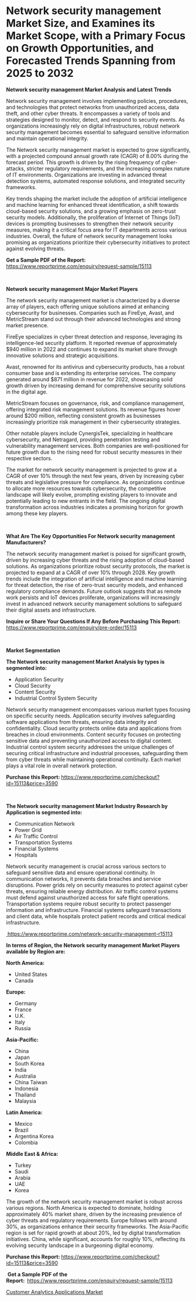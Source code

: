 <p><h1>Network security management Market Size, and Examines its Market Scope, with a Primary Focus on Growth Opportunities, and Forecasted Trends Spanning from 2025 to 2032</h1></p><p><strong>Network security management Market Analysis and Latest Trends</strong></p>
<p><p>Network security management involves implementing policies, procedures, and technologies that protect networks from unauthorized access, data theft, and other cyber threats. It encompasses a variety of tools and strategies designed to monitor, detect, and respond to security events. As organizations increasingly rely on digital infrastructures, robust network security management becomes essential to safeguard sensitive information and maintain operational integrity.</p><p>The Network security management market is expected to grow significantly, with a projected compound annual growth rate (CAGR) of 8.00% during the forecast period. This growth is driven by the rising frequency of cyber-attacks, stricter regulatory requirements, and the increasing complex nature of IT environments. Organizations are investing in advanced threat detection systems, automated response solutions, and integrated security frameworks. </p><p>Key trends shaping the market include the adoption of artificial intelligence and machine learning for enhanced threat identification, a shift towards cloud-based security solutions, and a growing emphasis on zero-trust security models. Additionally, the proliferation of Internet of Things (IoT) devices is prompting businesses to strengthen their network security measures, making it a critical focus area for IT departments across various industries. Overall, the future of network security management looks promising as organizations prioritize their cybersecurity initiatives to protect against evolving threats.</p></p>
<p><strong>Get a Sample PDF of the Report:&nbsp;</strong> <a href="https://www.reportprime.com/enquiry/request-sample/15113?utm_campaign=3526&utm_medium=2&utm_source=Github&utm_content=ia&utm_term=20032025&utm_id=network-security-management">https://www.reportprime.com/enquiry/request-sample/15113</a></p>
<p>&nbsp;</p>
<p><strong>Network security management Major Market Players</strong></p>
<p><p>The network security management market is characterized by a diverse array of players, each offering unique solutions aimed at enhancing cybersecurity for businesses. Companies such as FireEye, Avast, and MetricStream stand out through their advanced technologies and strong market presence.</p><p>FireEye specializes in cyber threat detection and response, leveraging its intelligence-led security platform. It reported revenue of approximately $940 million in 2022 and continues to expand its market share through innovative solutions and strategic acquisitions.</p><p>Avast, renowned for its antivirus and cybersecurity products, has a robust consumer base and is extending its enterprise services. The company generated around $871 million in revenue for 2022, showcasing solid growth driven by increasing demand for comprehensive security solutions in the digital age.</p><p>MetricStream focuses on governance, risk, and compliance management, offering integrated risk management solutions. Its revenue figures hover around $200 million, reflecting consistent growth as businesses increasingly prioritize risk management in their cybersecurity strategies.</p><p>Other notable players include CynergisTek, specializing in healthcare cybersecurity, and Netragard, providing penetration testing and vulnerability management services. Both companies are well-positioned for future growth due to the rising need for robust security measures in their respective sectors.</p><p>The market for network security management is projected to grow at a CAGR of over 10% through the next few years, driven by increasing cyber threats and legislative pressure for compliance. As organizations continue to allocate more resources towards cybersecurity, the competitive landscape will likely evolve, prompting existing players to innovate and potentially leading to new entrants in the field. The ongoing digital transformation across industries indicates a promising horizon for growth among these key players.</p></p>
<p>&nbsp;</p>
<p><strong>What Are The Key Opportunities For Network security management Manufacturers?</strong></p>
<p><p>The network security management market is poised for significant growth, driven by increasing cyber threats and the rising adoption of cloud-based solutions. As organizations prioritize robust security protocols, the market is projected to expand at a CAGR of over 10% through 2028. Key growth trends include the integration of artificial intelligence and machine learning for threat detection, the rise of zero-trust security models, and enhanced regulatory compliance demands. Future outlook suggests that as remote work persists and IoT devices proliferate, organizations will increasingly invest in advanced network security management solutions to safeguard their digital assets and infrastructure.</p></p>
<p><strong>Inquire or Share Your Questions If Any Before Purchasing This Report:</strong> <a href="https://www.reportprime.com/enquiry/pre-order/15113?utm_campaign=3526&utm_medium=2&utm_source=Github&utm_content=ia&utm_term=20032025&utm_id=network-security-management">https://www.reportprime.com/enquiry/pre-order/15113</a></p>
<p>&nbsp;</p>
<p><strong>Market Segmentation</strong></p>
<p><strong>The Network security management Market Analysis by types is segmented into:</strong></p>
<p><ul><li>Application Security</li><li>Cloud Security</li><li>Content Security</li><li>Industrial Control System Security</li></ul></p>
<p><p>Network security management encompasses various market types focusing on specific security needs. Application security involves safeguarding software applications from threats, ensuring data integrity and confidentiality. Cloud security protects online data and applications from breaches in cloud environments. Content security focuses on protecting sensitive data and preventing unauthorized access to digital content. Industrial control system security addresses the unique challenges of securing critical infrastructure and industrial processes, safeguarding them from cyber threats while maintaining operational continuity. Each market plays a vital role in overall network protection.</p></p>
<p><strong>Purchase this Report:&nbsp;</strong><a href="https://www.reportprime.com/checkout?id=15113&price=3590&utm_campaign=3526&utm_medium=2&utm_source=Github&utm_content=ia&utm_term=20032025&utm_id=network-security-management">https://www.reportprime.com/checkout?id=15113&price=3590</a></p>
<p>&nbsp;</p>
<p><strong>The Network security management Market Industry Research by Application is segmented into:</strong></p>
<p><ul><li>Communication Network</li><li>Power Grid</li><li>Air Traffic Control</li><li>Transportation Systems</li><li>Financial Systems</li><li>Hospitals</li></ul></p>
<p><p>Network security management is crucial across various sectors to safeguard sensitive data and ensure operational continuity. In communication networks, it prevents data breaches and service disruptions. Power grids rely on security measures to protect against cyber threats, ensuring reliable energy distribution. Air traffic control systems must defend against unauthorized access for safe flight operations. Transportation systems require robust security to protect passenger information and infrastructure. Financial systems safeguard transactions and client data, while hospitals protect patient records and critical medical infrastructure.</p></p>
<p><a href="https://www.reportprime.com/network-security-management-r15113?utm_campaign=3526&utm_medium=2&utm_source=Github&utm_content=ia&utm_term=20032025&utm_id=network-security-management">&nbsp;https://www.reportprime.com/network-security-management-r15113</a></p>
<p><strong>In terms of Region, the Network security management Market Players available by Region are:</strong></p>
<p>
    <p> <strong> North America: </strong>
        <ul>
            <li>United States</li>
            <li>Canada</li>
        </ul>
        </p> 
    <p> <strong> Europe: </strong>
        <ul>
            <li>Germany</li>
            <li>France</li>
            <li>U.K.</li>
            <li>Italy</li>
            <li>Russia</li>
        </ul>
        </p> 
    <p> <strong> Asia-Pacific: </strong>
        <ul>
            <li>China</li>
            <li>Japan</li>
            <li>South Korea</li>
            <li>India</li>
            <li>Australia</li>
            <li>China Taiwan</li>
            <li>Indonesia</li>
            <li>Thailand</li>
            <li>Malaysia</li>
        </ul>
        </p> 
    <p> <strong> Latin America: </strong>
        <ul>
            <li>Mexico</li>
            <li>Brazil</li>
            <li>Argentina Korea</li>
            <li>Colombia</li>
        </ul>
        </p> 
    <p> <strong> Middle East & Africa: </strong>
        <ul>
            <li>Turkey</li>
            <li>Saudi</li>
            <li>Arabia</li>
            <li>UAE</li>
            <li>Korea</li>
        </ul>
    </p>
    </p>
<p><p>The growth of the network security management market is robust across various regions. North America is expected to dominate, holding approximately 40% market share, driven by the increasing prevalence of cyber threats and regulatory requirements. Europe follows with around 30%, as organizations enhance their security frameworks. The Asia-Pacific region is set for rapid growth at about 20%, led by digital transformation initiatives. China, while significant, accounts for roughly 10%, reflecting its evolving security landscape in a burgeoning digital economy.</p></p>
<p><strong>Purchase this Report: </strong><a href="https://www.reportprime.com/checkout?id=15113&price=3590&utm_campaign=3526&utm_medium=2&utm_source=Github&utm_content=ia&utm_term=20032025&utm_id=network-security-management">https://www.reportprime.com/checkout?id=15113&price=3590</a></p>
<p>&nbsp;<strong>Get a Sample PDF of the Report:&nbsp;&nbsp;</strong><a href="https://www.reportprime.com/enquiry/request-sample/15113?utm_campaign=3526&utm_medium=2&utm_source=Github&utm_content=ia&utm_term=20032025&utm_id=network-security-management">https://www.reportprime.com/enquiry/request-sample/15113</a></p>
<p><strong></strong></p>
<p><p><a href="https://github.com/rileymgdorcas/Market-Research-Report-List-1/blob/main/customer-analytics-applications-market.md?utm_campaign=3526&utm_medium=2&utm_source=Github&utm_content=ia&utm_term=20032025&utm_id=network-security-management">Customer Analytics Applications Market</a></p></p>
